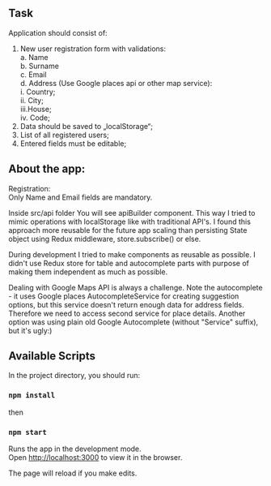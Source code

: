 ## Task

Application should consist of: 

1.	New user registration form with validations:<br />
a.	Name <br />
b.	Surname <br />
c.	Email <br />
d.	Address (Use Google places api or other map service): <br />
i.	Country; <br />
ii.	City; <br />
iii.House; <br />
iv.	Code; <br />
2.	Data should be saved to „localStorage“; 
3.	List of all registered users; 
4.	Entered fields must be editable;

## About the app:

Registration:<br />
Only Name and Email fields are mandatory.

Inside src/api folder You will see apiBuilder component. This way I tried to mimic operations with localStorage like with traditional API's. I found this approach more reusable for the future app scaling than persisting State object using Redux middleware, store.subscribe() or else.

During development I tried to make components as reusable as possible. I didn't use Redux store for table and autocomplete parts with purpose of making them independent as much as possible.

Dealing with Google Maps API is always a challenge. Note the autocomplete - it uses Google places AutocompleteService for creating suggestion options, but this service doesn't return enough data for address fields. Therefore we need to access second service for place details. Another option was using plain old Google Autocomplete (without "Service" suffix), but it's ugly:)

## Available Scripts

In the project directory, you should run:

### `npm install`

then 

### `npm start`

Runs the app in the development mode.<br />
Open [http://localhost:3000](http://localhost:3000) to view it in the browser.

The page will reload if you make edits.